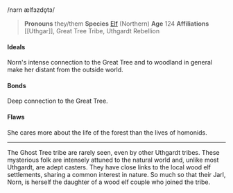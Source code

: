 /nɜrn ælfɜzdo̞tɜ/

> **Pronouns** they/them
> **Species** [Elf](../../Species/Homonids/Elves.md) (Northern)
> **Age** 124
> **Affiliations** [[Uthgar]], Great Tree Tribe, Uthgardt Rebellion

#### Ideals
Norn's intense connection to the Great Tree and to woodland in general make her distant from the outside world. 

#### Bonds
Deep connection to the Great Tree.

#### Flaws
She cares more about the life of the forest than the lives of homonids.

---

The Ghost Tree tribe are rarely seen, even by other Uthgardt tribes. These mysterious folk are intensely attuned to the natural world and, unlike most Uthgardt, are adept casters. They have close links to the local wood elf settlements, sharing a common interest in nature. So much so that their Jarl, Norn, is herself the daughter of a wood elf couple who joined the tribe.